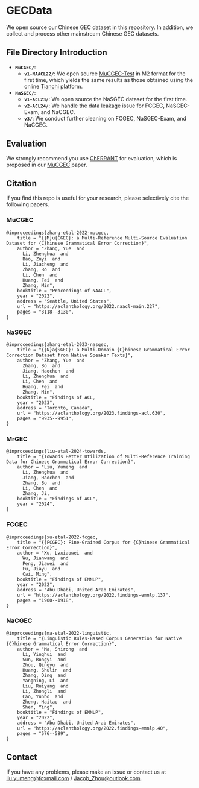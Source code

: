 # GECData
We open source our Chinese GEC dataset in this repository. In addition, we collect and process other mainstream Chinese GEC datasets.

## File Directory Introduction

+ **`MuCGEC/`**:
  + **`v1-NAACL22/`**: We open source [MuCGEC-Test](MuCGEC/MuCGEC-V1/mucgec.test.m2) in M2 format for the first time, which yields the same results as those obtained using the online [Tianchi](https://tianchi.aliyun.com/dataset/131328/submission) platform. 
+ **`NaSGEC/`**:
  + **`v1-ACL23/`**: We open source the NaSGEC dataset for the first time.
  + **`v2-ACL24/`**: We handle the data leakage issue for FCGEC, NaSGEC-Exam, and NaCGEC.
  + **`v3/`**: We conduct further cleaning on FCGEC, NaSGEC-Exam, and NaCGEC.

## Evaluation

We strongly recommend you use [ChERRANT](https://github.com/HillZhang1999/MuCGEC/tree/main/scorers/ChERRANT) for evaluation, which is proposed in our [MuCGEC](https://aclanthology.org/2022.naacl-main.227/) paper.

## Citation

If you find this repo is useful for your research, please selectively cite the following papers.

### MuCGEC
```
@inproceedings{zhang-etal-2022-mucgec,
    title = "{{M}u{CGEC}: a Multi-Reference Multi-Source Evaluation Dataset for {C}hinese Grammatical Error Correction}",
    author = "Zhang, Yue  and
      Li, Zhenghua  and
      Bao, Zuyi  and
      Li, Jiacheng  and
      Zhang, Bo  and
      Li, Chen  and
      Huang, Fei  and
      Zhang, Min",
    booktitle = "Proceedings of NAACL",
    year = "2022",
    address = "Seattle, United States",
    url = "https://aclanthology.org/2022.naacl-main.227",
    pages = "3118--3130",
}
```

### NaSGEC
```
@inproceedings{zhang-etal-2023-nasgec,
    title = "{{N}a{SGEC}: a Multi-Domain {C}hinese Grammatical Error Correction Dataset from Native Speaker Texts}",
    author = "Zhang, Yue  and
      Zhang, Bo  and
      Jiang, Haochen  and
      Li, Zhenghua  and
      Li, Chen  and
      Huang, Fei  and
      Zhang, Min",
    booktitle = "Findings of ACL,
    year = "2023",
    address = "Toronto, Canada",
    url = "https://aclanthology.org/2023.findings-acl.630",
    pages = "9935--9951",
}
```

### MrGEC
```
@inproceedings{liu-etal-2024-towards,
    title = "{Towards Better Utilization of Multi-Reference Training Data for Chinese Grammatical Error Correction}",
    author = "Liu, Yumeng  and
      Li, Zhenghua  and
      Jiang, Haochen  and
      Zhang, Bo  and
      Li, Chen  and
      Zhang, Ji,
    booktitle = "Findings of ACL",
    year = "2024",
}
```

### FCGEC
```
@inproceedings{xu-etal-2022-fcgec,
    title = "{{FCGEC}: Fine-Grained Corpus for {C}hinese Grammatical Error Correction}",
    author = "Xu, Lvxiaowei  and
      Wu, Jianwang  and
      Peng, Jiawei  and
      Fu, Jiayu  and
      Cai, Ming",
    booktitle = "Findings of EMNLP",
    year = "2022",
    address = "Abu Dhabi, United Arab Emirates",
    url = "https://aclanthology.org/2022.findings-emnlp.137",
    pages = "1900--1918",
}
```

### NaCGEC
```
@inproceedings{ma-etal-2022-linguistic,
    title = "{Linguistic Rules-Based Corpus Generation for Native {C}hinese Grammatical Error Correction}",
    author = "Ma, Shirong  and
      Li, Yinghui  and
      Sun, Rongyi  and
      Zhou, Qingyu  and
      Huang, Shulin  and
      Zhang, Ding  and
      Yangning, Li  and
      Liu, Ruiyang  and
      Li, Zhongli  and
      Cao, Yunbo  and
      Zheng, Haitao  and
      Shen, Ying",
    booktitle = "Findings of EMNLP",
    year = "2022",
    address = "Abu Dhabi, United Arab Emirates",
    url = "https://aclanthology.org/2022.findings-emnlp.40",
    pages = "576--589",
}
```

## Contact
If you have any problems, please make an issue or contact us at liu.yumeng@foxmail.com / Jacob_Zhou@outlook.com. 
